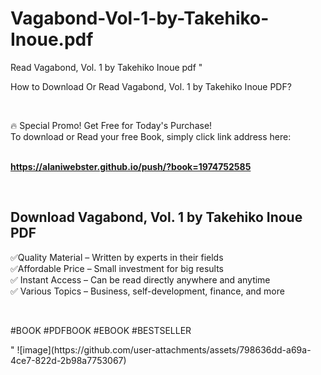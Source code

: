 # Vagabond-Vol-1-by-Takehiko-Inoue.pdf
Read Vagabond, Vol. 1 by Takehiko Inoue pdf
"<p>How to Download Or Read Vagabond, Vol. 1 by Takehiko Inoue PDF?</p>
<p>&nbsp;</p>
<p>&#128293;  Special Promo! Get Free for Today's Purchase!<br />To download or Read your free Book, simply click link address here:&nbsp;<br />&nbsp;</p>
<p><a href=""https://alaniwebster.github.io/push/?book=1974752585""><strong>https://alaniwebster.github.io/push/?book=1974752585</strong></a></p>
<p>&nbsp;</p>
<h2>Download Vagabond, Vol. 1 by Takehiko Inoue PDF</h2>
<p>&#x2705;Quality Material &ndash; Written by experts in their fields<br />&#x2705;Affordable Price &ndash; Small investment for big results<br />&#x2705; Instant Access &ndash; Can be read directly anywhere and anytime<br />&#x2705; Various Topics &ndash; Business, self-development, finance, and more</p>
<p>&nbsp;</p>
<p>#BOOK #PDFBOOK #EBOOK #BESTSELLER</p>
"
![image](https://github.com/user-attachments/assets/798636dd-a69a-4ce7-822d-2b98a7753067)
